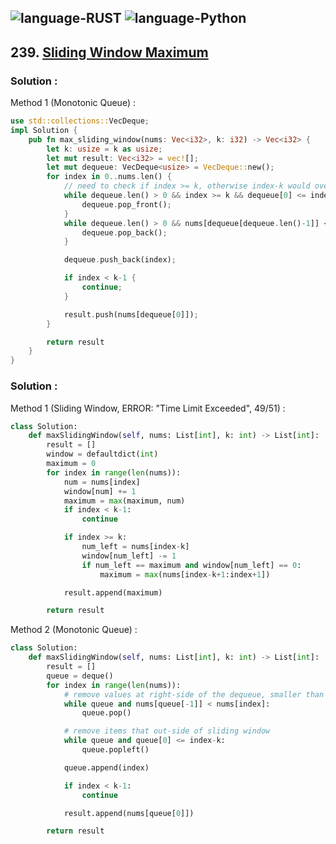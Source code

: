 ![language-RUST](https://img.shields.io/badge/RUST-8d4004?style=for-the-badge&logo=RUST)
![language-Python](https://img.shields.io/badge/Python-ffd43b?style=for-the-badge&logo=PYTHON)
---

## 239. [Sliding Window Maximum](https://leetcode.com/problems/sliding-window-maximum)

### Solution :

Method 1 (Monotonic Queue) :
```rust
use std::collections::VecDeque;
impl Solution {
    pub fn max_sliding_window(nums: Vec<i32>, k: i32) -> Vec<i32> {
        let k: usize = k as usize;
        let mut result: Vec<i32> = vec![];
        let mut dequeue: VecDeque<usize> = VecDeque::new();
        for index in 0..nums.len() {
            // need to check if index >= k, otherwise index-k would overflow
            while dequeue.len() > 0 && index >= k && dequeue[0] <= index-k {
                dequeue.pop_front();
            }
            while dequeue.len() > 0 && nums[dequeue[dequeue.len()-1]] < nums[index] {
                dequeue.pop_back();
            }

            dequeue.push_back(index);

            if index < k-1 {
                continue;
            }

            result.push(nums[dequeue[0]]);
        }

        return result
    }
}
```

### Solution :

Method 1 (Sliding Window, ERROR: "Time Limit Exceeded", 49/51) :
```python
class Solution:
    def maxSlidingWindow(self, nums: List[int], k: int) -> List[int]:
        result = []
        window = defaultdict(int)
        maximum = 0
        for index in range(len(nums)):
            num = nums[index]
            window[num] += 1
            maximum = max(maximum, num)
            if index < k-1:
                continue

            if index >= k:
                num_left = nums[index-k]
                window[num_left] -= 1
                if num_left == maximum and window[num_left] == 0:
                    maximum = max(nums[index-k+1:index+1])

            result.append(maximum)

        return result
```

Method 2 (Monotonic Queue) :
```python
class Solution:
    def maxSlidingWindow(self, nums: List[int], k: int) -> List[int]:
        result = []
        queue = deque()
        for index in range(len(nums)):
            # remove values at right-side of the dequeue, smaller than current `num`
            while queue and nums[queue[-1]] < nums[index]:
                queue.pop()

            # remove items that out-side of sliding window
            while queue and queue[0] <= index-k:
                queue.popleft()

            queue.append(index)

            if index < k-1:
                continue

            result.append(nums[queue[0]])

        return result
```
